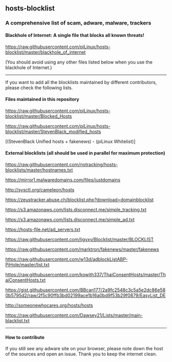 ## hosts-blocklist

### A comprehensive list of scam, adware, malware, trackers

#### Blackhole of Internet: A single file that blocks all known threats!

https://raw.githubusercontent.com/piLinux/hosts-blocklist/master/blackhole_of_internet

(You should avoid using any other files listed below when you use
the blackhole of Internet.)

-------

If you want to add all the blocklists maintained by different contributors,
please check the following lists.

#### Files maintained in this repository

https://raw.githubusercontent.com/piLinux/hosts-blocklist/master/Blocked_Hosts

https://raw.githubusercontent.com/piLinux/hosts-blocklist/master/StevenBlack_modified_hosts

[(StevenBlack Unified hosts + fakenews) - (piLinux Whitelist)]

#### External blocklists (all should be used in parallel for maximum protection)

https://raw.githubusercontent.com/notracking/hosts-blocklists/master/hostnames.txt

https://mirror1.malwaredomains.com/files/justdomains

http://sysctl.org/cameleon/hosts

https://zeustracker.abuse.ch/blocklist.php?download=domainblocklist

https://s3.amazonaws.com/lists.disconnect.me/simple_tracking.txt

https://s3.amazonaws.com/lists.disconnect.me/simple_ad.txt

https://hosts-file.net/ad_servers.txt

https://raw.githubusercontent.com/ligyxy/Blocklist/master/BLOCKLIST

https://raw.githubusercontent.com/marktron/fakenews/master/fakenews

https://raw.githubusercontent.com/w13d/adblockListABP-PiHole/master/list.txt

https://raw.githubusercontent.com/kowith337/ThaiConsentHosts/master/ThaiConsentHosts.txt

https://gist.githubusercontent.com/BBcan177/2a9fc2548c3c5a5e2dc86e580b5795d2/raw/2f5c90ffb3bd02199ace1b16a0bd9f53b29f0879/EasyList_DE

http://someonewhocares.org/hosts/hosts

https://raw.githubusercontent.com/Dawsey21/Lists/master/main-blacklist.txt

-------

#### How to contribute

If you still see any adware site on your browser, please note down the host of the sources and open an issue. Thank you to keep the internet clean.
